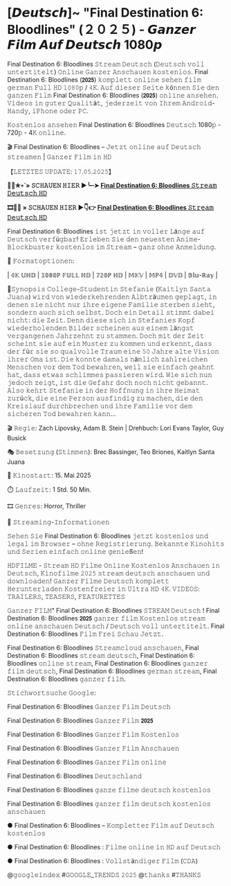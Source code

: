# [𝘿𝙚𝙪𝙩𝙨𝙘𝙝]~ "Final Destination 6: Bloodlines" (２０２５) - 𝙂𝙖𝙣𝙯𝙚𝙧 𝙁𝙞𝙡𝙢 𝘼𝙪𝙛 𝘿𝙚𝙪𝙩𝙨𝙘𝙝 1080𝙥

Final Destination 6: Bloodlines 𝚂𝚝𝚛𝚎𝚊𝚖 𝙳𝚎𝚞𝚝𝚜𝚌𝚑 (𝙳𝚎𝚞𝚝𝚜𝚌𝚑 𝚟𝚘𝚕𝚕 𝚞𝚗𝚝𝚎𝚛𝚝𝚒𝚝𝚎𝚕𝚝) 𝙾𝚗𝚕𝚒𝚗𝚎 𝙶𝚊𝚗𝚣𝚎𝚛 𝙰𝚗𝚜𝚌𝚑𝚊𝚞𝚎𝚗 𝚔𝚘𝚜𝚝𝚎𝚗𝚕𝚘𝚜. Final Destination 6: Bloodlines (𝟮𝟬𝟮𝟱) 𝚔𝚘𝚖𝚙𝚕𝚎𝚝𝚝 𝚘𝚗𝚕𝚒𝚗𝚎 𝚜𝚎𝚑𝚎𝚗 𝚏𝚒𝚕𝚖 𝚐𝚎𝚛𝚖𝚊𝚗 𝙵𝚞𝚕𝚕 𝙷𝙳 𝟷𝟶𝟾𝟶𝚙 / 𝟺𝙺. 𝙰𝚞𝚏 𝚍𝚒𝚎𝚜𝚎𝚛 𝚂𝚎𝚒𝚝𝚎 𝚔ö𝚗𝚗𝚎𝚗 𝚂𝚒𝚎 𝚍𝚎𝚗 𝚐𝚊𝚗𝚣𝚎𝚗 𝙵𝚒𝚕𝚖 Final Destination 6: Bloodlines (𝟮𝟬𝟮𝟱) 𝚘𝚗𝚕𝚒𝚗𝚎 𝚊𝚗𝚜𝚎𝚑𝚎𝚗. 𝚅𝚒𝚍𝚎𝚘𝚜 𝚒𝚗 𝚐𝚞𝚝𝚎𝚛 𝚀𝚞𝚊𝚕𝚒𝚝ä𝚝, 𝚓𝚎𝚍𝚎𝚛𝚣𝚎𝚒𝚝 𝚟𝚘𝚗 𝙸𝚑𝚛𝚎𝚖 𝙰𝚗𝚍𝚛𝚘𝚒𝚍-𝙷𝚊𝚗𝚍𝚢, 𝚒𝙿𝚑𝚘𝚗𝚎 𝚘𝚍𝚎𝚛 𝙿𝙲.

𝙺𝚘𝚜𝚝𝚎𝚗𝚕𝚘𝚜 𝚊𝚗𝚜𝚎𝚑𝚎𝚗 Final Destination 6: Bloodlines 𝙳𝚎𝚞𝚝𝚜𝚌𝚑 1080𝚙 - 720𝚙 - 4𝙺 𝚘𝚗𝚕𝚒𝚗𝚎.

🎬 Final Destination 6: Bloodlines – 𝙹𝚎𝚝𝚣𝚝 𝚘𝚗𝚕𝚒𝚗𝚎 𝚊𝚞𝚏 𝙳𝚎𝚞𝚝𝚜𝚌𝚑 𝚜𝚝𝚛𝚎𝚊𝚖𝚎𝚗 | 𝙶𝚊𝚗𝚣𝚎𝚛 𝙵𝚒𝚕𝚖 𝚒𝚗 𝙷𝙳

【𝙻𝙴𝚃𝚉𝚃𝙴𝚂 𝚄𝙿𝙳𝙰𝚃𝙴: 𝟷𝟽.𝟶𝟻.𝟸𝟶𝟸𝟻】

**🍿🎥✮⋆˙» 𝚂𝙲𝙷𝙰𝚄𝙴𝙽 𝙷𝙸𝙴𝚁 ▶️╰┈➤ [Final Destination 6: Bloodlines 𝚂𝚝𝚛𝚎𝚊𝚖 𝙳𝚎𝚞𝚝𝚜𝚌𝚑 𝙷𝙳](https://t.co/jwSzYDXrGw)**

**🎞️🔴✅ » 𝚂𝙲𝙷𝙰𝚄𝙴𝙽 𝙷𝙸𝙴𝚁 ▶👇👉 [Final Destination 6: Bloodlines 𝚂𝚝𝚛𝚎𝚊𝚖 𝙳𝚎𝚞𝚝𝚜𝚌𝚑 𝙷𝙳](https://t.co/jwSzYDXrGw)**

Final Destination 6: Bloodlines 𝚒𝚜𝚝 𝚓𝚎𝚝𝚣𝚝 𝚒𝚗 𝚟𝚘𝚕𝚕𝚎𝚛 𝙻ä𝚗𝚐𝚎 𝚊𝚞𝚏 𝙳𝚎𝚞𝚝𝚜𝚌𝚑 𝚟𝚎𝚛𝚏ü𝚐𝚋𝚊𝚛! 𝙴𝚛𝚕𝚎𝚋𝚎𝚗 𝚂𝚒𝚎 𝚍𝚎𝚗 𝚗𝚎𝚞𝚎𝚜𝚝𝚎𝚗 𝙰𝚗𝚒𝚖𝚎-𝙱𝚕𝚘𝚌𝚔𝚋𝚞𝚜𝚝𝚎𝚛 𝚔𝚘𝚜𝚝𝚎𝚗𝚕𝚘𝚜 𝚒𝚖 𝚂𝚝𝚛𝚎𝚊𝚖 – 𝚐𝚊𝚗𝚣 𝚘𝚑𝚗𝚎 𝙰𝚗𝚖𝚎𝚕𝚍𝚞𝚗𝚐.

🎥 𝙵𝚘𝚛𝚖𝚊𝚝𝚘𝚙𝚝𝚒𝚘𝚗𝚎𝚗:

| 𝟜𝕂 𝕌ℍ𝔻 | 𝟙𝟘𝟠𝟘ℙ 𝔽𝕌𝕃𝕃 ℍ𝔻 | 𝟟𝟚𝟘ℙ ℍ𝔻 | 𝕄𝕂𝕍 | 𝕄ℙ𝟜 | 𝔻𝕍𝔻 | 𝔹𝕝𝕦-ℝ𝕒𝕪 |

📖𝚂𝚢𝚗𝚘𝚙𝚜𝚒𝚜 𝙲𝚘𝚕𝚕𝚎𝚐𝚎-𝚂𝚝𝚞𝚍𝚎𝚗𝚝𝚒𝚗 𝚂𝚝𝚎𝚏𝚊𝚗𝚒𝚎 (𝙺𝚊𝚒𝚝𝚕𝚢𝚗 𝚂𝚊𝚗𝚝𝚊 𝙹𝚞𝚊𝚗𝚊) 𝚠𝚒𝚛𝚍 𝚟𝚘𝚗 𝚠𝚒𝚎𝚍𝚎𝚛𝚔𝚎𝚑𝚛𝚎𝚗𝚍𝚎𝚗 𝙰𝚕𝚋𝚝𝚛ä𝚞𝚖𝚎𝚗 𝚐𝚎𝚙𝚕𝚊𝚐𝚝, 𝚒𝚗 𝚍𝚎𝚗𝚎𝚗 𝚜𝚒𝚎 𝚗𝚒𝚌𝚑𝚝 𝚗𝚞𝚛 𝚒𝚑𝚛𝚎 𝚎𝚒𝚐𝚎𝚗𝚎 𝙵𝚊𝚖𝚒𝚕𝚒𝚎 𝚜𝚝𝚎𝚛𝚋𝚎𝚗 𝚜𝚒𝚎𝚑𝚝, 𝚜𝚘𝚗𝚍𝚎𝚛𝚗 𝚊𝚞𝚌𝚑 𝚜𝚒𝚌𝚑 𝚜𝚎𝚕𝚋𝚜𝚝. 𝙳𝚘𝚌𝚑 𝚎𝚒𝚗 𝙳𝚎𝚝𝚊𝚒𝚕 𝚜𝚝𝚒𝚖𝚖𝚝 𝚍𝚊𝚋𝚎𝚒 𝚗𝚒𝚌𝚑𝚝: 𝚍𝚒𝚎 𝚉𝚎𝚒𝚝. 𝙳𝚎𝚗𝚗 𝚍𝚒𝚎𝚜𝚎 𝚜𝚒𝚌𝚑 𝚒𝚗 𝚂𝚝𝚎𝚏𝚊𝚗𝚒𝚎𝚜 𝙺𝚘𝚙𝚏 𝚠𝚒𝚎𝚍𝚎𝚛𝚑𝚘𝚕𝚎𝚗𝚍𝚎𝚗 𝙱𝚒𝚕𝚍𝚎𝚛 𝚜𝚌𝚑𝚎𝚒𝚗𝚎𝚗 𝚊𝚞𝚜 𝚎𝚒𝚗𝚎𝚖 𝚕ä𝚗𝚐𝚜𝚝 𝚟𝚎𝚛𝚐𝚊𝚗𝚐𝚎𝚗𝚎𝚗 𝙹𝚊𝚑𝚛𝚣𝚎𝚑𝚗𝚝 𝚣𝚞 𝚜𝚝𝚊𝚖𝚖𝚎𝚗. 𝙳𝚘𝚌𝚑 𝚖𝚒𝚝 𝚍𝚎𝚛 𝚉𝚎𝚒𝚝 𝚜𝚌𝚑𝚎𝚒𝚗𝚝 𝚜𝚒𝚎 𝚊𝚞𝚏 𝚎𝚒𝚗 𝙼𝚞𝚜𝚝𝚎𝚛 𝚣𝚞 𝚔𝚘𝚖𝚖𝚎𝚗 𝚞𝚗𝚍 𝚎𝚛𝚔𝚎𝚗𝚗𝚝, 𝚍𝚊𝚜𝚜 𝚍𝚎𝚛 𝚏ü𝚛 𝚜𝚒𝚎 𝚜𝚘 𝚚𝚞𝚊𝚕𝚟𝚘𝚕𝚕𝚎 𝚃𝚛𝚊𝚞𝚖 𝚎𝚒𝚗𝚎 𝟻𝟶 𝙹𝚊𝚑𝚛𝚎 𝚊𝚕𝚝𝚎 𝚅𝚒𝚜𝚒𝚘𝚗 𝚒𝚑𝚛𝚎𝚛 𝙾𝚖𝚊 𝚒𝚜𝚝. 𝙳𝚒𝚎 𝚔𝚘𝚗𝚗𝚝𝚎 𝚍𝚊𝚖𝚊𝚕𝚜 𝚗ä𝚖𝚕𝚒𝚌𝚑 𝚣𝚊𝚑𝚕𝚛𝚎𝚒𝚌𝚑𝚎𝚗 𝙼𝚎𝚗𝚜𝚌𝚑𝚎𝚗 𝚟𝚘𝚛 𝚍𝚎𝚖 𝚃𝚘𝚍 𝚋𝚎𝚠𝚊𝚑𝚛𝚎𝚗, 𝚠𝚎𝚒𝚕 𝚜𝚒𝚎 𝚎𝚒𝚗𝚏𝚊𝚌𝚑 𝚐𝚎𝚊𝚑𝚗𝚝 𝚑𝚊𝚝, 𝚍𝚊𝚜𝚜 𝚎𝚝𝚠𝚊𝚜 𝚜𝚌𝚑𝚕𝚒𝚖𝚖𝚎𝚜 𝚙𝚊𝚜𝚜𝚒𝚎𝚛𝚎𝚗 𝚠𝚒𝚛𝚍. 𝚆𝚒𝚎 𝚜𝚒𝚌𝚑 𝚗𝚞𝚗 𝚓𝚎𝚍𝚘𝚌𝚑 𝚣𝚎𝚒𝚐𝚝, 𝚒𝚜𝚝 𝚍𝚒𝚎 𝙶𝚎𝚏𝚊𝚑𝚛 𝚍𝚘𝚌𝚑 𝚗𝚘𝚌𝚑 𝚗𝚒𝚌𝚑𝚝 𝚐𝚎𝚋𝚊𝚗𝚗𝚝. 𝙰𝚕𝚜𝚘 𝚔𝚎𝚑𝚛𝚝 𝚂𝚝𝚎𝚏𝚊𝚗𝚒𝚎 𝚒𝚗 𝚍𝚎𝚛 𝙷𝚘𝚏𝚏𝚗𝚞𝚗𝚐 𝚒𝚗 𝚒𝚑𝚛𝚎 𝙷𝚎𝚒𝚖𝚊𝚝 𝚣𝚞𝚛ü𝚌𝚔, 𝚍𝚒𝚎 𝚎𝚒𝚗𝚎 𝙿𝚎𝚛𝚜𝚘𝚗 𝚊𝚞𝚜𝚏𝚒𝚗𝚍𝚒𝚐 𝚣𝚞 𝚖𝚊𝚌𝚑𝚎𝚗, 𝚍𝚒𝚎 𝚍𝚎𝚗 𝙺𝚛𝚎𝚒𝚜𝚕𝚊𝚞𝚏 𝚍𝚞𝚛𝚌𝚑𝚋𝚛𝚎𝚌𝚑𝚎𝚗 𝚞𝚗𝚍 𝚒𝚑𝚛𝚎 𝙵𝚊𝚖𝚒𝚕𝚒𝚎 𝚟𝚘𝚛 𝚍𝚎𝚖 𝚜𝚒𝚌𝚑𝚎𝚛𝚎𝚗 𝚃𝚘𝚍 𝚋𝚎𝚠𝚊𝚑𝚛𝚎𝚗 𝚔𝚊𝚗𝚗...

🎬 𝚁𝚎𝚐𝚒𝚎: Zach Lipovsky, Adam B. Stein | Drehbuch: Lori Evans Taylor, Guy Busick

🎭 𝙱𝚎𝚜𝚎𝚝𝚣𝚞𝚗𝚐 (𝚂𝚝𝚒𝚖𝚖𝚎𝚗): Brec Bassinger, Teo Briones, Kaitlyn Santa Juana

📆 𝙺𝚒𝚗𝚘𝚜𝚝𝚊𝚛𝚝: 15. Mai 2025 

⏱️ 𝙻𝚊𝚞𝚏𝚣𝚎𝚒𝚝: 1 Std. 50 Min.

🎞️ 𝙶𝚎𝚗𝚛𝚎𝚜: Horror, Thriller

📡 𝚂𝚝𝚛𝚎𝚊𝚖𝚒𝚗𝚐-𝙸𝚗𝚏𝚘𝚛𝚖𝚊𝚝𝚒𝚘𝚗𝚎𝚗

𝚂𝚎𝚑𝚎𝚗 𝚂𝚒𝚎 Final Destination 6: Bloodlines 𝚓𝚎𝚝𝚣𝚝 𝚔𝚘𝚜𝚝𝚎𝚗𝚕𝚘𝚜 𝚞𝚗𝚍 𝚕𝚎𝚐𝚊𝚕 𝚒𝚖 𝙱𝚛𝚘𝚠𝚜𝚎𝚛 – 𝚘𝚑𝚗𝚎 𝚁𝚎𝚐𝚒𝚜𝚝𝚛𝚒𝚎𝚛𝚞𝚗𝚐. 𝙱𝚎𝚔𝚊𝚗𝚗𝚝𝚎 𝙺𝚒𝚗𝚘𝚑𝚒𝚝𝚜 𝚞𝚗𝚍 𝚂𝚎𝚛𝚒𝚎𝚗 𝚎𝚒𝚗𝚏𝚊𝚌𝚑 𝚘𝚗𝚕𝚒𝚗𝚎 𝚐𝚎𝚗𝚒𝚎ß𝚎𝚗!

𝙷𝙳𝙵𝙸𝙻𝙼𝙴 - 𝚂𝚝𝚛𝚎𝚊𝚖 𝙷𝙳 𝙵𝚒𝚕𝚖𝚎 𝙾𝚗𝚕𝚒𝚗𝚎 𝙺𝚘𝚜𝚝𝚎𝚗𝚕𝚘𝚜 𝙰𝚗𝚜𝚌𝚑𝚊𝚞𝚎𝚗 𝚒𝚗 𝙳𝚎𝚞𝚝𝚜𝚌𝚑, 𝙺𝚒𝚗𝚘𝚏𝚒𝚕𝚖𝚎 𝟸𝟶𝟸𝟻 𝚜𝚝𝚛𝚎𝚊𝚖 𝚍𝚎𝚞𝚝𝚜𝚌𝚑 𝚊𝚗𝚜𝚌𝚑𝚊𝚞𝚎𝚗 𝚞𝚗𝚍 𝚍𝚘𝚠𝚗𝚕𝚘𝚊𝚍𝚎𝚗! 𝙶𝚊𝚗𝚣𝚎𝚛 𝙵𝚒𝚕𝚖𝚎 𝙳𝚎𝚞𝚝𝚜𝚌𝚑 𝚔𝚘𝚖𝚙𝚕𝚎𝚝𝚝 𝙷𝚎𝚛𝚞𝚗𝚝𝚎𝚛𝚕𝚊𝚍𝚎𝚗 𝙺𝚘𝚜𝚝𝚎𝚗𝚏𝚛𝚎𝚒𝚎𝚛 𝚒𝚗 𝚄𝚕𝚝𝚛𝚊 𝙷𝙳 𝟺𝙺. 𝚅𝙸𝙳𝙴𝙾𝚂: 𝚃𝚁𝙰𝙸𝙻𝙴𝚁𝚂, 𝚃𝙴𝙰𝚂𝙴𝚁𝚂, 𝙵𝙴𝙰𝚃𝚄𝚁𝙴𝚃𝚃𝙴𝚂

𝙶𝚊𝚗𝚣𝚎𝚛 𝙵𝙸𝙻𝙼" Final Destination 6: Bloodlines 𝚂𝚃𝚁𝙴𝙰𝙼 𝙳𝚎𝚞𝚝𝚜𝚌𝚑 ! Final Destination 6: Bloodlines 𝟮𝟬𝟮𝟱 𝚐𝚊𝚗𝚣𝚎𝚛 𝚏𝚒𝚕𝚖 𝙺𝚘𝚜𝚝𝚎𝚗𝚕𝚘𝚜 𝚜𝚝𝚛𝚎𝚊𝚖 𝚘𝚗𝚕𝚒𝚗𝚎 𝚊𝚗𝚜𝚌𝚑𝚊𝚞𝚎𝚗 𝙳𝚎𝚞𝚝𝚜𝚌𝚑 / 𝙳𝚎𝚞𝚝𝚜𝚌𝚑 𝚟𝚘𝚕𝚕 𝚞𝚗𝚝𝚎𝚛𝚝𝚒𝚝𝚎𝚕𝚝. Final Destination 6: Bloodlines 𝙵𝚒𝚕𝚖 𝙵𝚛𝚎𝚒 𝚂𝚌𝚑𝚊𝚞 𝙹𝚎𝚝𝚣𝚝.

Final Destination 6: Bloodlines 𝚂𝚝𝚛𝚎𝚊𝚖𝚌𝚕𝚘𝚞𝚍 𝚊𝚗𝚜𝚌𝚑𝚊𝚞𝚎𝚗, Final Destination 6: Bloodlines 𝚜𝚝𝚛𝚎𝚊𝚖 𝚍𝚎𝚞𝚝𝚜𝚌𝚑, Final Destination 6: Bloodlines 𝚘𝚗𝚕𝚒𝚗𝚎 𝚜𝚝𝚛𝚎𝚊𝚖, Final Destination 6: Bloodlines 𝚐𝚊𝚗𝚣𝚎𝚛 𝚏𝚒𝚕𝚖 𝚍𝚎𝚞𝚝𝚜𝚌𝚑, Final Destination 6: Bloodlines 𝚐𝚎𝚛𝚖𝚊𝚗 𝚜𝚝𝚛𝚎𝚊𝚖, Final Destination 6: Bloodlines 𝚐𝚊𝚗𝚣𝚎𝚛 𝚏𝚒𝚕𝚖.

𝚂𝚝𝚒𝚌𝚑𝚠𝚘𝚛𝚝𝚜𝚞𝚌𝚑𝚎 𝙶𝚘𝚘𝚐𝚕𝚎:

Final Destination 6: Bloodlines 𝙶𝚊𝚗𝚣𝚎𝚛 𝙵𝚒𝚕𝚖 𝙳𝚎𝚞𝚝𝚜𝚌𝚑

Final Destination 6: Bloodlines 𝙶𝚊𝚗𝚣𝚎𝚛 𝙵𝚒𝚕𝚖 𝟮𝟬𝟮𝟱

Final Destination 6: Bloodlines 𝙶𝚊𝚗𝚣𝚎𝚛 𝙵𝚒𝚕𝚖 𝙺𝚘𝚜𝚝𝚎𝚗𝚕𝚘𝚜

Final Destination 6: Bloodlines 𝙶𝚊𝚗𝚣𝚎𝚛 𝙵𝚒𝚕𝚖 𝙰𝚗𝚜𝚌𝚑𝚊𝚞𝚎𝚗

Final Destination 6: Bloodlines 𝙶𝚊𝚗𝚣𝚎𝚛 𝙵𝚒𝚕𝚖 𝚘𝚗𝚕𝚒𝚗𝚎

Final Destination 6: Bloodlines 𝙳𝚎𝚞𝚝𝚜𝚌𝚑𝚕𝚊𝚗𝚍

Final Destination 6: Bloodlines 𝚐𝚊𝚗𝚣𝚎 𝚏𝚒𝚕𝚖𝚎 𝚍𝚎𝚞𝚝𝚜𝚌𝚑 𝚔𝚘𝚜𝚝𝚎𝚗𝚕𝚘𝚜

Final Destination 6: Bloodlines 𝚐𝚊𝚗𝚣𝚎𝚛 𝚏𝚒𝚕𝚖 𝚍𝚎𝚞𝚝𝚜𝚌𝚑 𝚔𝚘𝚜𝚝𝚎𝚗𝚕𝚘𝚜 𝚊𝚗𝚜𝚌𝚑𝚊𝚞𝚎𝚗

● Final Destination 6: Bloodlines – 𝙺𝚘𝚖𝚙𝚕𝚎𝚝𝚝𝚎𝚛 𝙵𝚒𝚕𝚖 𝚊𝚞𝚏 𝙳𝚎𝚞𝚝𝚜𝚌𝚑 𝚔𝚘𝚜𝚝𝚎𝚗𝚕𝚘𝚜 

● Final Destination 6: Bloodlines : 𝙵𝚒𝚕𝚖𝚎 𝚘𝚗𝚕𝚒𝚗𝚎 𝚒𝚗 𝙷𝙳 𝚊𝚞𝚏 𝙳𝚎𝚞𝚝𝚜𝚌𝚑 

● Final Destination 6: Bloodlines : 𝚅𝚘𝚕𝚕𝚜𝚝ä𝚗𝚍𝚒𝚐𝚎𝚛 𝙵𝚒𝚕𝚖 (𝙲𝙳𝙰)

@𝚐𝚘𝚘𝚐𝚕𝚎𝚒𝚗𝚍𝚎𝚡 #𝙶𝙾𝙾𝙶𝙻𝙴_𝚃𝚁𝙴𝙽𝙳𝚂 𝟸𝟶𝟸𝟻 @𝚝𝚑𝚊𝚗𝚔𝚜 #𝚃𝙷𝙰𝙽𝙺𝚂
